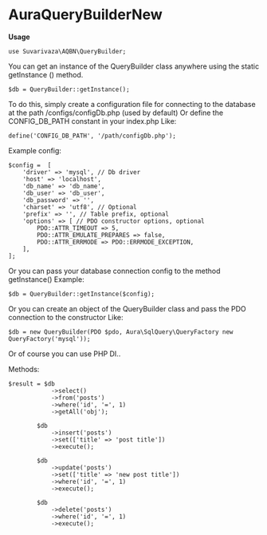 # AuraQueryBuilderNew

**Usage**

```
use Suvarivaza\AQBN\QueryBuilder;
```

You can get an instance of the QueryBuilder class anywhere using the static getInstance () method.
```
$db = QueryBuilder::getInstance();
```

To do this, simply create a configuration file for connecting to the database at the path /configs/configDb.php (used by default)
Or define the CONFIG_DB_PATH constant in your index.php
Like:
```
define('CONFIG_DB_PATH', '/path/configDb.php');
```

Example config:
```
$config =  [
    'driver' => 'mysql', // Db driver
    'host' => 'localhost',
    'db_name' => 'db_name',
    'db_user' => 'db_user',
    'db_password' => '',
    'charset' => 'utf8', // Optional
    'prefix' => '', // Table prefix, optional
    'options' => [ // PDO constructor options, optional
        PDO::ATTR_TIMEOUT => 5,
        PDO::ATTR_EMULATE_PREPARES => false,
        PDO::ATTR_ERRMODE => PDO::ERRMODE_EXCEPTION,
    ],
];
```

Or you can pass your database connection config to the method getInstance()
Example:
```
$db = QueryBuilder::getInstance($config);
```

Or you can create an object of the QueryBuilder class and pass the PDO connection to the constructor
Like:
```
$db = new QueryBuilder(PDO $pdo, Aura\SqlQuery\QueryFactory new QueryFactory('mysql'));
```
Or of course you can use PHP DI..

Methods:

```
$result = $db
            ->select()
            ->from('posts')
            ->where('id', '=', 1)
            ->getAll('obj');

        $db
            ->insert('posts')
            ->set(['title' => 'post title'])
            ->execute();

        $db
            ->update('posts')
            ->set(['title' => 'new post title'])
            ->where('id', '=', 1)
            ->execute();

        $db
            ->delete('posts')
            ->where('id', '=', 1)
            ->execute();
            

```

